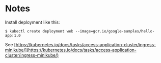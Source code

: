 # Notes

Install deployment like this:
```
$ kubectl create deployment web --image=gcr.io/google-samples/hello-app:1.0
```

See [https://kubernetes.io/docs/tasks/access-application-cluster/ingress-minikube/](https://kubernetes.io/docs/tasks/access-application-cluster/ingress-minikube/)
